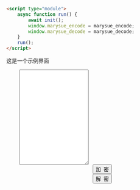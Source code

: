 <script type="text/javascript" async
  src='https://unpkg.com/wasm-crypto-moe/wasm_crypto_moe.js'>
      async function run() {
        await init();
        window.marysue_encode = marysue_encode;
        window.marysue_decode = marysue_decode;
    }
    run();
</script>

```html
<script type="module">
    async function run() {
        await init();
        window.marysue_encode = marysue_encode;
        window.marysue_decode = marysue_decode;
    }
    run();
</script>
```



这是一个示例界面

<div class="layui-row">
    <form class="layui-form" action="">
        <div class="layui-form-item layui-form-text">
            <pre style="margin-bottom:-20px;">
    <textarea placeholder="输入待编解码内容，支持中文" name="text" id="content" class="layui-textarea" style="height:250px;">
    </textarea>
    </pre>
        </div>
        <div class="layui-form-item" style="text-align:center;margin-bottom:-5px;">
            <div class="layui-inline">
                <div class="layui-input-block">
                    <button class="layui-btn" lay-submit="" id="aa_jiami">加&nbsp;&nbsp;密</button>
                </div>
            </div>
            <div class="layui-inline">
                <div class="layui-input-block">
                    <button class="layui-btn" lay-submit="" id="aa_jiemi">解&nbsp;&nbsp;密</button>
                </div>
            </div>
        </div>
    </form>
</div>